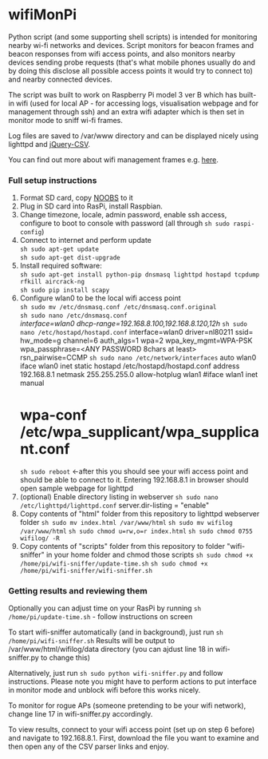 # wifiMonPi

Python script (and some supporting shell scripts) is intended for monitoring nearby wi-fi networks and devices. Script monitors for beacon frames and beacon responses from wifi access points, and also monitors nearby devices sending probe requests (that's what mobile phones usually do and by doing this disclose all possible access points it would try to connect to) and nearby connected devices.

The script was built to work on Raspberry Pi model 3 ver B which has built-in wifi (used for local AP - for accessing logs, visualisation webpage and for management through ssh) and an extra wifi adapter which is then set in monitor mode to sniff wi-fi frames.

Log files are saved to /var/www directory and can be displayed nicely using lighttpd and [jQuery-CSV](https://github.com/evanplaice/jquery-csv).

You can find out more about wifi management frames e.g. [here](http://www.wi-fiplanet.com/tutorials/article.php/1447501/Understanding-80211-Frame-Types.htm).


### Full setup instructions
1. Format SD card, copy [NOOBS](https://www.raspberrypi.org/downloads/noobs/) to it
2. Plug in SD card into RasPi, install Raspbian.
3. Change timezone, locale, admin password, enable ssh access, configure to boot to console with password (all through ```sh sudo raspi-config```)
4. Connect to internet and perform update  
      ```sh sudo apt-get update```  
      ```sh sudo apt-get dist-upgrade```  
5. Install required software:  
      ```sh sudo apt-get install python-pip dnsmasq lighttpd hostapd tcpdump rfkill aircrack-ng```  
      ```sh sudo pip install scapy```  
6. Configure wlan0 to be the local wifi access point  
      ```sh sudo mv /etc/dnsmasq.conf /etc/dnsmasq.conf.original```  
      ```sh sudo nano /etc/dnsmasq.conf```  
          *interface=wlan0*
          *dhcp-range=192.168.8.100,192.168.8.120,12h*
    ```sh sudo nano /etc/hostapd/hostapd.conf```
      interface=wlan0
      driver=nl80211
      ssid=<ANY SSID NAME>
      hw_mode=g
      channel=6
      auth_algs=1
      wpa=2
      wpa_key_mgmt=WPA-PSK
      wpa_passphrase=<ANY PASSWORD 8chars at least>
      rsn_pairwise=CCMP
    ```sh sudo nano /etc/network/interfaces```
      auto wlan0
      iface wlan0 inet static
      hostapd /etc/hostapd/hostapd.conf
      address 192.168.8.1
      netmask 255.255.255.0
      allow-hotplug wlan1
      #iface wlan1 inet manual
      #    wpa-conf /etc/wpa_supplicant/wpa_supplicant.conf
    ```sh sudo reboot```   <-after this you should see your wifi access point and should be able to connect to it. Entering 192.168.8.1 in browser should open sample webpage for lighttpd
7. (optional) Enable directory listing in webserver
    ```sh sudo nano /etc/lighttpd/lighttpd.conf```
      server.dir-listing = "enable"
8. Copy contents of "html" folder from this repository to lighttpd webserver folder
    ```sh sudo mv index.html /var/www/html```
    ```sh sudo mv wifilog /var/www/html```
    ```sh sudo chmod u=rw,o=r index.html```
    ```sh sudo chmod 0755 wifilog/ -R```
9. Copy contents of "scripts" folder from this repository to folder "wifi-sniffer" in your home folder and chmod those scripts
    ```sh sudo chmod +x /home/pi/wifi-sniffer/update-time.sh```
    ```sh sudo chmod +x /home/pi/wifi-sniffer/wifi-sniffer.sh```


### Getting results and reviewing them

Optionally you can adjust time on your RasPi by running ```sh /home/pi/update-time.sh``` - follow instructions on screen

To start wifi-sniffer automatically (and in background), just run ```sh /home/pi/wifi-sniffer.sh``` 
Results will be output to /var/www/html/wifilog/data directory (you can ajdust line 18 in wifi-sniffer.py to change this)

Alternatively, just run ```sh sudo python wifi-sniffer.py``` and follow instructions. Please note you might have to perform actions to put interface in monitor mode and unblock wifi before this works nicely.

To monitor for rogue APs (someone pretending to be your wifi network), change line 17 in wifi-sniffer.py accordingly.

To view results, connect to your wifi access point (set up on step 6 before) and navigate to 192.168.8.1. First, download the file you want to examine and then open any of the CSV parser links and enjoy.
